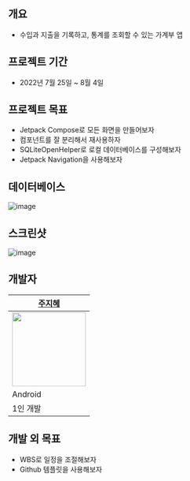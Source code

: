 ## 개요
- 수입과 지출을 기록하고, 통계를 조회할 수 있는 가계부 앱

## 프로젝트 기간
- 2022년 7월 25일 ~ 8월 4일

## 프로젝트 목표
- Jetpack Compose로 모든 화면을 만들어보자
- 컴포넌트를 잘 분리해서 재사용하자
- SQLiteOpenHelper로 로컬 데이터베이스를 구성해보자
- Jetpack Navigation을 사용해보자

## 데이터베이스
![image](https://user-images.githubusercontent.com/78132126/182852488-cdcc0ce9-c0e1-4b38-837b-4026e23953b0.png)

## 스크린샷
![image](https://user-images.githubusercontent.com/78132126/182848419-fe46dbb0-0b3d-4acb-8555-2ab1a49447ad.png)

## 개발자
|[주지혜](https://github.com/oreocube)|
|------------------------------------|
| <img src="https://avatars.githubusercontent.com/u/78132126?v=4" width="150px" /> |
|Android|
|1인 개발|

## 개발 외 목표
- WBS로 일정을 조절해보자
- Github 템플릿을 사용해보자
